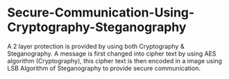 # Secure-Communication-Using-Cryptography-Steganography
A 2 layer protection is provided by using both Cryptography &amp; Steganography. A message is first changed into cipher text by using AES algorithm (Cryptography), this cipher text is then encoded in a image using LSB Algorithm of Steganography to provide secure communication.
